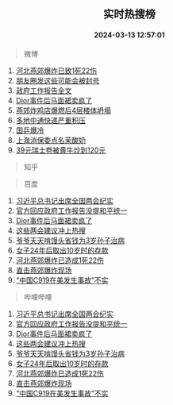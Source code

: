 <div align="center"><h2>实时热搜榜</h2><h4>2024-03-13 12:57:01</h4></div>

> 微博  

1. [河北燕郊爆炸已致1死22伤](https://s.weibo.com/weibo?q=%23%E6%B2%B3%E5%8C%97%E7%87%95%E9%83%8A%E7%88%86%E7%82%B8%E5%B7%B2%E8%87%B41%E6%AD%BB22%E4%BC%A4%23&t=31&band_rank=1&Refer=top)<br />
2. [朋友圈发这些可能会被封号](https://s.weibo.com/weibo?q=%23%E6%9C%8B%E5%8F%8B%E5%9C%88%E5%8F%91%E8%BF%99%E4%BA%9B%E5%8F%AF%E8%83%BD%E4%BC%9A%E8%A2%AB%E5%B0%81%E5%8F%B7%23&t=31&band_rank=2&Refer=top)<br />
3. [政府工作报告全文](https://s.weibo.com/weibo?q=%23%E6%94%BF%E5%BA%9C%E5%B7%A5%E4%BD%9C%E6%8A%A5%E5%91%8A%E5%85%A8%E6%96%87%23&t=31&band_rank=3&Refer=top)<br />
4. [Dior事件后马面裙卖疯了](https://s.weibo.com/weibo?q=%23Dior%E4%BA%8B%E4%BB%B6%E5%90%8E%E9%A9%AC%E9%9D%A2%E8%A3%99%E5%8D%96%E7%96%AF%E4%BA%86%23&t=31&band_rank=4&Refer=top)<br />
5. [燕郊炸鸡店爆燃后4层楼体坍塌](https://s.weibo.com/weibo?q=%23%E7%87%95%E9%83%8A%E7%82%B8%E9%B8%A1%E5%BA%97%E7%88%86%E7%87%83%E5%90%8E4%E5%B1%82%E6%A5%BC%E4%BD%93%E5%9D%8D%E5%A1%8C%23&t=31&band_rank=5&Refer=top)<br />
6. [多地中通快递严重积压](https://s.weibo.com/weibo?q=%23%E5%A4%9A%E5%9C%B0%E4%B8%AD%E9%80%9A%E5%BF%AB%E9%80%92%E4%B8%A5%E9%87%8D%E7%A7%AF%E5%8E%8B%23&t=31&band_rank=6&Refer=top)<br />
7. [国乒爆冷](https://s.weibo.com/weibo?q=%E5%9B%BD%E4%B9%92%E7%88%86%E5%86%B7&t=31&band_rank=7&Refer=top)<br />
8. [上海消保委点名茉酸奶](https://s.weibo.com/weibo?q=%23%E4%B8%8A%E6%B5%B7%E6%B6%88%E4%BF%9D%E5%A7%94%E7%82%B9%E5%90%8D%E8%8C%89%E9%85%B8%E5%A5%B6%23&t=31&band_rank=8&Refer=top)<br />
9. [39元瑞士卷被黄牛炒到120元](https://s.weibo.com/weibo?q=%2339%E5%85%83%E7%91%9E%E5%A3%AB%E5%8D%B7%E8%A2%AB%E9%BB%84%E7%89%9B%E7%82%92%E5%88%B0120%E5%85%83%23&t=31&band_rank=9&Refer=top)<br />

> 知乎  


> 百度  

1. [习近平总书记出席全国两会纪实](https://www.baidu.com/s?wd=%E4%B9%A0%E8%BF%91%E5%B9%B3%E6%80%BB%E4%B9%A6%E8%AE%B0%E5%87%BA%E5%B8%AD%E5%85%A8%E5%9B%BD%E4%B8%A4%E4%BC%9A%E7%BA%AA%E5%AE%9E&sa=fyb_news&rsv_dl=fyb_news)<br />
2. [官方回应政府工作报告没提和平统一](https://www.baidu.com/s?wd=%E5%AE%98%E6%96%B9%E5%9B%9E%E5%BA%94%E6%94%BF%E5%BA%9C%E5%B7%A5%E4%BD%9C%E6%8A%A5%E5%91%8A%E6%B2%A1%E6%8F%90%E5%92%8C%E5%B9%B3%E7%BB%9F%E4%B8%80&sa=fyb_news&rsv_dl=fyb_news)<br />
3. [Dior事件后马面裙卖疯了](https://www.baidu.com/s?wd=Dior%E4%BA%8B%E4%BB%B6%E5%90%8E%E9%A9%AC%E9%9D%A2%E8%A3%99%E5%8D%96%E7%96%AF%E4%BA%86&sa=fyb_news&rsv_dl=fyb_news)<br />
4. [这些两会建议冲上热搜](https://www.baidu.com/s?wd=%E8%BF%99%E4%BA%9B%E4%B8%A4%E4%BC%9A%E5%BB%BA%E8%AE%AE%E5%86%B2%E4%B8%8A%E7%83%AD%E6%90%9C&sa=fyb_news&rsv_dl=fyb_news)<br />
5. [爷爷天天啃馒头省钱为3岁孙子治病](https://www.baidu.com/s?wd=%E7%88%B7%E7%88%B7%E5%A4%A9%E5%A4%A9%E5%95%83%E9%A6%92%E5%A4%B4%E7%9C%81%E9%92%B1%E4%B8%BA3%E5%B2%81%E5%AD%99%E5%AD%90%E6%B2%BB%E7%97%85&sa=fyb_news&rsv_dl=fyb_news)<br />
6. [女子24年后取出10岁时的存款](https://www.baidu.com/s?wd=%E5%A5%B3%E5%AD%9024%E5%B9%B4%E5%90%8E%E5%8F%96%E5%87%BA10%E5%B2%81%E6%97%B6%E7%9A%84%E5%AD%98%E6%AC%BE&sa=fyb_news&rsv_dl=fyb_news)<br />
7. [河北燕郊爆炸已造成1死22伤](https://www.baidu.com/s?wd=%E6%B2%B3%E5%8C%97%E7%87%95%E9%83%8A%E7%88%86%E7%82%B8%E5%B7%B2%E9%80%A0%E6%88%901%E6%AD%BB22%E4%BC%A4&sa=fyb_news&rsv_dl=fyb_news)<br />
8. [直击燕郊爆炸现场](https://www.baidu.com/s?wd=%E7%9B%B4%E5%87%BB%E7%87%95%E9%83%8A%E7%88%86%E7%82%B8%E7%8E%B0%E5%9C%BA&sa=fyb_news&rsv_dl=fyb_news)<br />
9. [“中国C919在美发生事故”不实](https://www.baidu.com/s?wd=%E2%80%9C%E4%B8%AD%E5%9B%BDC919%E5%9C%A8%E7%BE%8E%E5%8F%91%E7%94%9F%E4%BA%8B%E6%95%85%E2%80%9D%E4%B8%8D%E5%AE%9E&sa=fyb_news&rsv_dl=fyb_news)<br />

> 哔哩哔哩  

1. [习近平总书记出席全国两会纪实](https://www.baidu.com/s?wd=%E4%B9%A0%E8%BF%91%E5%B9%B3%E6%80%BB%E4%B9%A6%E8%AE%B0%E5%87%BA%E5%B8%AD%E5%85%A8%E5%9B%BD%E4%B8%A4%E4%BC%9A%E7%BA%AA%E5%AE%9E&sa=fyb_news&rsv_dl=fyb_news)<br />
2. [官方回应政府工作报告没提和平统一](https://www.baidu.com/s?wd=%E5%AE%98%E6%96%B9%E5%9B%9E%E5%BA%94%E6%94%BF%E5%BA%9C%E5%B7%A5%E4%BD%9C%E6%8A%A5%E5%91%8A%E6%B2%A1%E6%8F%90%E5%92%8C%E5%B9%B3%E7%BB%9F%E4%B8%80&sa=fyb_news&rsv_dl=fyb_news)<br />
3. [Dior事件后马面裙卖疯了](https://www.baidu.com/s?wd=Dior%E4%BA%8B%E4%BB%B6%E5%90%8E%E9%A9%AC%E9%9D%A2%E8%A3%99%E5%8D%96%E7%96%AF%E4%BA%86&sa=fyb_news&rsv_dl=fyb_news)<br />
4. [这些两会建议冲上热搜](https://www.baidu.com/s?wd=%E8%BF%99%E4%BA%9B%E4%B8%A4%E4%BC%9A%E5%BB%BA%E8%AE%AE%E5%86%B2%E4%B8%8A%E7%83%AD%E6%90%9C&sa=fyb_news&rsv_dl=fyb_news)<br />
5. [爷爷天天啃馒头省钱为3岁孙子治病](https://www.baidu.com/s?wd=%E7%88%B7%E7%88%B7%E5%A4%A9%E5%A4%A9%E5%95%83%E9%A6%92%E5%A4%B4%E7%9C%81%E9%92%B1%E4%B8%BA3%E5%B2%81%E5%AD%99%E5%AD%90%E6%B2%BB%E7%97%85&sa=fyb_news&rsv_dl=fyb_news)<br />
6. [女子24年后取出10岁时的存款](https://www.baidu.com/s?wd=%E5%A5%B3%E5%AD%9024%E5%B9%B4%E5%90%8E%E5%8F%96%E5%87%BA10%E5%B2%81%E6%97%B6%E7%9A%84%E5%AD%98%E6%AC%BE&sa=fyb_news&rsv_dl=fyb_news)<br />
7. [河北燕郊爆炸已造成1死22伤](https://www.baidu.com/s?wd=%E6%B2%B3%E5%8C%97%E7%87%95%E9%83%8A%E7%88%86%E7%82%B8%E5%B7%B2%E9%80%A0%E6%88%901%E6%AD%BB22%E4%BC%A4&sa=fyb_news&rsv_dl=fyb_news)<br />
8. [直击燕郊爆炸现场](https://www.baidu.com/s?wd=%E7%9B%B4%E5%87%BB%E7%87%95%E9%83%8A%E7%88%86%E7%82%B8%E7%8E%B0%E5%9C%BA&sa=fyb_news&rsv_dl=fyb_news)<br />
9. [“中国C919在美发生事故”不实](https://www.baidu.com/s?wd=%E2%80%9C%E4%B8%AD%E5%9B%BDC919%E5%9C%A8%E7%BE%8E%E5%8F%91%E7%94%9F%E4%BA%8B%E6%95%85%E2%80%9D%E4%B8%8D%E5%AE%9E&sa=fyb_news&rsv_dl=fyb_news)<br />
